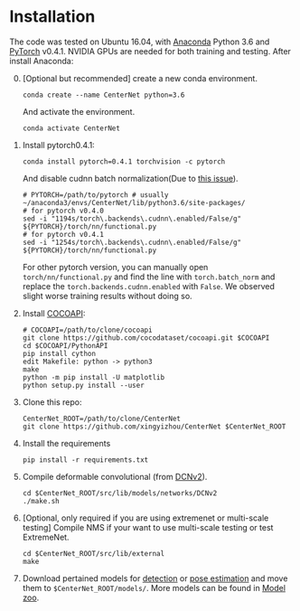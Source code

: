 # Installation


The code was tested on Ubuntu 16.04, with [Anaconda](https://www.anaconda.com/download) Python 3.6 and [PyTorch]((http://pytorch.org/)) v0.4.1. NVIDIA GPUs are needed for both training and testing.
After install Anaconda:

0. [Optional but recommended] create a new conda environment. 

    ~~~
    conda create --name CenterNet python=3.6
    ~~~
    And activate the environment.
    
    ~~~
    conda activate CenterNet
    ~~~

1. Install pytorch0.4.1:

    ~~~
    conda install pytorch=0.4.1 torchvision -c pytorch
    ~~~
    
    And disable cudnn batch normalization(Due to [this issue](https://github.com/xingyizhou/pytorch-pose-hg-3d/issues/16)).
    
     ~~~
    # PYTORCH=/path/to/pytorch # usually ~/anaconda3/envs/CenterNet/lib/python3.6/site-packages/
    # for pytorch v0.4.0
    sed -i "1194s/torch\.backends\.cudnn\.enabled/False/g" ${PYTORCH}/torch/nn/functional.py
    # for pytorch v0.4.1
    sed -i "1254s/torch\.backends\.cudnn\.enabled/False/g" ${PYTORCH}/torch/nn/functional.py
     ~~~
     
     For other pytorch version, you can manually open `torch/nn/functional.py` and find the line with `torch.batch_norm` and replace the `torch.backends.cudnn.enabled` with `False`. We observed slight worse training results without doing so. 
     
2. Install [COCOAPI](https://github.com/cocodataset/cocoapi):

    ~~~
    # COCOAPI=/path/to/clone/cocoapi
    git clone https://github.com/cocodataset/cocoapi.git $COCOAPI
    cd $COCOAPI/PythonAPI
    pip install cython
    edit Makefile: python -> python3
    make
    python -m pip install -U matplotlib
    python setup.py install --user
    ~~~

3. Clone this repo:

    ~~~
    CenterNet_ROOT=/path/to/clone/CenterNet
    git clone https://github.com/xingyizhou/CenterNet $CenterNet_ROOT
    ~~~


4. Install the requirements

    ~~~
    pip install -r requirements.txt
    ~~~
    
    
5. Compile deformable convolutional (from [DCNv2](https://github.com/CharlesShang/DCNv2/tree/pytorch_0.4)).

    ~~~
    cd $CenterNet_ROOT/src/lib/models/networks/DCNv2
    ./make.sh
    ~~~
6. [Optional, only required if you are using extremenet or multi-scale testing] Compile NMS if your want to use multi-scale testing or test ExtremeNet.

    ~~~
    cd $CenterNet_ROOT/src/lib/external
    make
    ~~~

7. Download pertained models for [detection]() or [pose estimation]() and move them to `$CenterNet_ROOT/models/`. More models can be found in [Model zoo](MODEL_ZOO.md).
